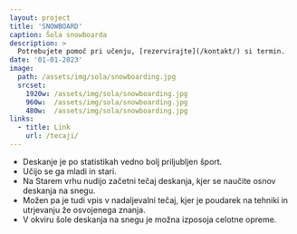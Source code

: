 ```yaml
---
layout: project
title: 'SNOWBOARD'
caption: Šola snowboarda
description: >
  Potrebujete pomoč pri učenju, [rezervirajte](/kontakt/) si termin.
date: '01-01-2023'
image: 
  path: /assets/img/sola/snowboarding.jpg
  srcset: 
    1920w: /assets/img/sola/snowboarding.jpg
    960w:  /assets/img/sola/snowboarding.jpg
    480w:  /assets/img/sola/snowboarding.jpg
links:
  - title: Link
    url: /tecaji/
---
```


- Deskanje je po statistikah vedno bolj priljubljen šport.
- Učijo se ga mladi in stari.
- Na Starem vrhu nudijo začetni tečaj deskanja, kjer se naučite osnov deskanja na snegu.
- Možen pa je tudi vpis v nadaljevalni tečaj, kjer je poudarek na tehniki in utrjevanju že osvojenega znanja. 
- V okviru šole deskanja na snegu je možna izposoja celotne opreme.